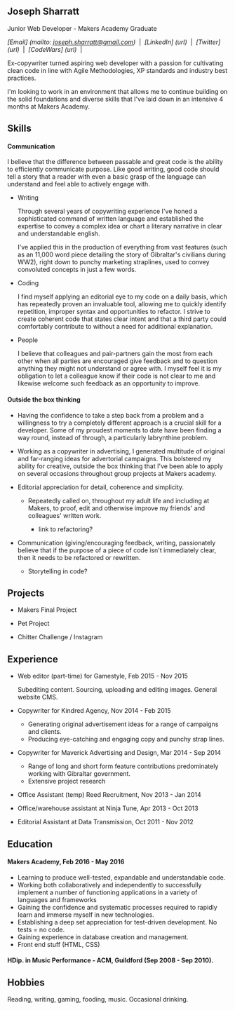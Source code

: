 ## Joseph Sharratt

Junior Web Developer - Makers Academy Graduate

_[Email] (mailto: joseph.sharratt@gmail.com)_ &nbsp;|&nbsp;
_[LinkedIn] (url)_ &nbsp;|&nbsp;
_[Twitter] (url)_ &nbsp;|&nbsp;
_[CodeWars] (url)_ &nbsp;|&nbsp;

Ex-copywriter turned aspiring web developer with a passion for cultivating clean code in line with Agile Methodologies, XP standards and industry best practices.

I'm looking to work in an environment that allows me to continue building on the solid foundations and diverse skills that I've laid down in an intensive 4 months at Makers Academy.


## Skills

#### Communication

I believe that the difference between passable and great code is the ability to efficiently communicate  purpose. Like good writing, good code should tell a story that a reader with even a basic grasp of the language can understand and feel able to actively engage with.

* Writing

  Through several years of copywriting experience I've honed a sophisticated command of written language and established the expertise to convey a complex idea or chart a literary narrative in clear and understandable english.

  I've applied this in the production of everything from vast features (such as an 11,000 word piece detailing the story of Gibraltar's civilians during WW2), right down to punchy marketing straplines, used to convey convoluted concepts in just a few words.

* Coding

  I find myself applying an editorial eye to my code on a daily basis, which has repeatedly proven an invaluable tool, allowing me to quickly identify repetition, improper syntax and opportunities to refactor. I strive to create coherent code that states clear intent and that a third party could comfortably contribute to without a need for additional explanation.

* People

  I believe that colleagues and pair-partners gain the most from each other when all parties are encouraged give feedback and to question anything they might not understand or agree with. I myself feel it is my obligation to let a colleague know if their code is not clear to me and likewise welcome such feedback as an opportunity to improve.


#### Outside the box thinking

  - Having the confidence to take a step back from a problem and a willingness to try a completely different approach is a crucial skill for a developer. Some of my proudest moments to date have been finding a way round, instead of through, a particularly labrynthine problem.

  - Working as a copywriter in advertising, I generated multitude of original and far-ranging ideas for advertorial campaigns. This bolstered my ability for creative, outside the box thinking that I've been able to apply on several occasions throughout group projects at Makers academy.

   <!-- e.g. (size recognition in Playfest, Baby Got Slack) -->


- Editorial appreciation for detail, coherence and simplicity.

  - Repeatedly called on, throughout my adult life and including at Makers, to proof, edit and otherwise improve my friends' and colleagues' written work.

    - link to refactoring?


- Communication (giving/encouraging feedback, writing,
  passionately believe that if the purpose of a piece of code isn't immediately clear, then it needs to be refactored or rewritten.

    - Storytelling in code?


## Projects

- Makers Final Project

- Pet Project

- Chitter Challenge / Instagram


## Experience

* Web editor (part-time) for Gamestyle, Feb 2015 - Nov 2015

  Subediting content. Sourcing, uploading and editing images. General website CMS.

* Copywriter for Kindred Agency, Nov 2014 - Feb 2015

  - Generating original advertisement ideas for a range of campaigns and clients.
  - Producing eye-catching and engaging copy and punchy strap lines.

* Copywriter for Maverick Advertising and Design, Mar 2014 - Sep 2014

  - Range of long and short form feature contributions predominately working with Gibraltar government.
  - Extensive project research

* Office Assistant (temp) Reed Recruitment, Nov 2013 - Jan 2014

* Office/warehouse assistant at Ninja Tune, Apr 2013 - Oct 2013

* Editorial Assistant at Data Transmission, Oct 2011 - Nov 2012


## Education

#### Makers Academy, Feb 2016 - May 2016

- Learning to produce well-tested, expandable and understandable code.
- Working both collaboratively and independently to successfully implement a number of functioning applications in a variety of languages and frameworks
- Gaining the confidence and systematic processes required to rapidly learn and immerse myself in new technologies.
- Establishing a deep set appreciation for test-driven development. No tests = no code.
- Gaining experience in database creation and management.
- Front end stuff (HTML, CSS)

#### HDip. in Music Performance - ACM, Guildford (Sep 2008 - Sep 2010).

## Hobbies

Reading, writing, gaming, fooding, music. Occasional drinking.
